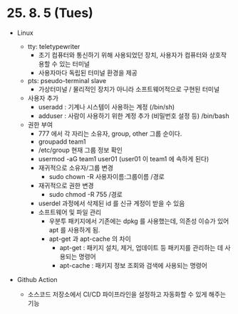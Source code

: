 # 25. 8. 5 (Tues)

* Linux
  * tty: teletypewriter
    * 초기 컴퓨터와 통신하기 위해 사용되었던 장치, 사용자가 컴퓨터와 상호작용할 수 있는 터미널
    * 사용자마다 독립된 터미널 환경을 제공
  * pts: pseudo-terminal slave
    * 가상터미널 / 물리적인 장치가 아니라 소프트웨어적으로 구현된 터미널
  * 사용자 추가
    * useradd : 기계나 시스템이 사용하는 계정 (/bin/sh)
    * adduser : 사람이 사용하기 위한 계정 추가 (비밀번호 설정 등) /bin/bash
  * 권한 부여
    * 777 에서 각 자리는 소유자, group, other 그룹 순이다.
    * groupadd team1
    * /etc/group 현재 그룹 정보 확인
    * usermod -aG team1 user01 (user01 이 team1 에 속하게 된다)
    * 재귀적으로 소유자/그룹 변경
      * sudo chown -R 사용자이름:그룹이름 /경로
    * 재귀적으로 권한 변경
      * sudo chmod -R 755 /경로
    * userdel 과정에서 삭제된 id 를 신규 계정이 받을 수 있음
    * 소프트웨어 및 파일 관리
      * 우분투 패키지에서 기존에는 dpkg 를 사용했는데, 의존성 이슈가 있어 apt 를 사용하게 됨.
      * apt-get 과 apt-cache 의 차이
        * apt-get : 패키지 설치, 제거, 업데이트 등 패키지를 관리하는 데 사용되는 명령어
        * apt-cache : 패키지 정보 조회와 검색에 사용되는 명령어

* Github Action
  * 소스코드 저장소에서 CI/CD 파이프라인을 설정하고 자동화할 수 있게 해주는 기능
